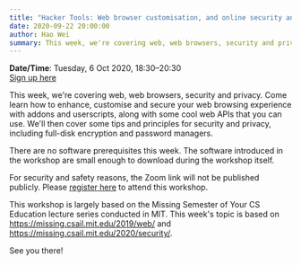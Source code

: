 ```yaml
---
title: "Hacker Tools: Web browser customisation, and online security and privacy"
date: 2020-09-22 20:00:00
author: Hao Wei
summary: This week, we're covering web, web browsers, security and privacy.
---
```


**Date/Time**: Tuesday, 6 Oct 2020, 18:30&ndash;20:30<br />
[Sign up here][1]

This week, we're covering web, web browsers, security and privacy. Come learn how to enhance, customise and secure your web browsing experience with addons and userscripts, along with some cool web APIs that you can use. We'll then cover some tips and principles for security and privacy, including full-disk encryption and password managers.

There are no software prerequisites this week. The software introduced in the workshop are small enough to download during the workshop itself.

For security and safety reasons, the Zoom link will not be published publicly. Please [register here][1] to attend this workshop.

This workshop is largely based on the Missing Semester of Your CS Education lecture series conducted in MIT. This week's topic is based on https://missing.csail.mit.edu/2019/web/ and https://missing.csail.mit.edu/2020/security/.

See you there!

[1]: https://docs.google.com/forms/d/e/1FAIpQLSd2mVEa2PFn5DGoFrpyh8SScZu0HKCcT04ixgrCkM_Ut9Zrlw/viewform

